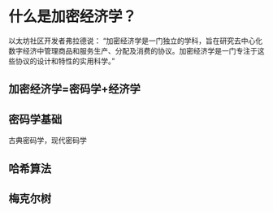 # 什么是加密经济学？
以太坊社区开发者弗拉德说：
“加密经济学是一门独立的学科，旨在研究去中心化数字经济中管理商品和服务生产、分配及消费的协议。加密经济学是一门专注于这些协议的设计和特性的实用科学。”
## 加密经济学=密码学+经济学
## 密码学基础
古典密码学，现代密码学
## 哈希算法
## 梅克尔树

